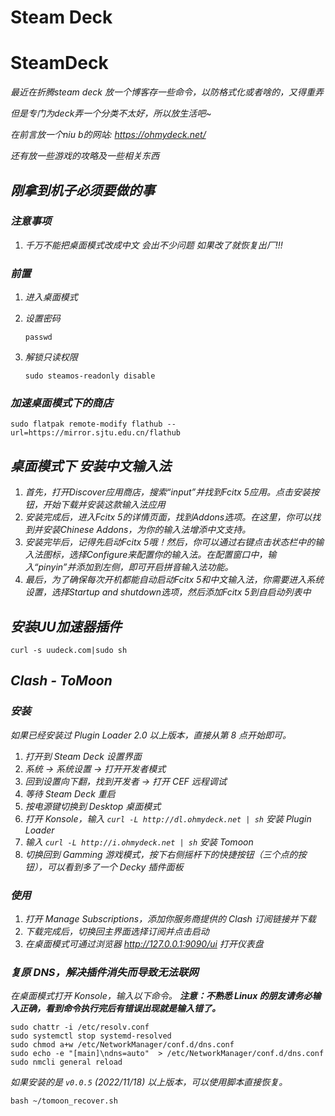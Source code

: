 # Steam Deck


# SteamDeck

*最近在折腾steam deck 放一个博客存一些命令，以防格式化或者啥的，又得重弄*

*但是专门为deck弄一个分类不太好，所以放生活吧~*

*在前言放一个niu b的网站: https://ohmydeck.net/*

*还有放一些游戏的攻略及一些相关东西*

## ***刚拿到机子必须要做的事***

### ***注意事项***

1. *千万不能把桌面模式改成中文 会出不少问题 如果改了就恢复出厂!!!*

### ***前置***

1. *进入桌面模式*

2. *设置密码*

   ```
   passwd
   ```

3. *解锁只读权限*

   ```
   sudo steamos-readonly disable
   ```

### ***加速桌面模式下的商店***

```
sudo flatpak remote-modify flathub --url=https://mirror.sjtu.edu.cn/flathub
```

## ***桌面模式下 安装中文输入法***

1. *首先，打开Discover应用商店，搜索“input”并找到Fcitx 5应用。点击安装按钮，开始下载并安装这款输入法应用*
2. *安装完成后，进入Fcitx 5的详情页面，找到Addons选项。在这里，你可以找到并安装Chinese Addons，为你的输入法增添中文支持。*
3. *安装完毕后，记得先启动Fcitx 5哦！然后，你可以通过右键点击状态栏中的输入法图标，选择Configure来配置你的输入法。在配置窗口中，输入“pinyin”并添加到左侧，即可开启拼音输入法功能。*
4. *最后，为了确保每次开机都能自动启动Fcitx 5和中文输入法，你需要进入系统设置，选择Startup and shutdown选项，然后添加Fcitx 5到自启动列表中*

## ***安装UU加速器插件***

```
curl -s uudeck.com|sudo sh
```

## ***Clash - ToMoon***

### ***安装***

*如果已经安装过 Plugin Loader 2.0 以上版本，直接从第 8 点开始即可。*

1. *打开到 Steam Deck 设置界面*
2. *系统 -> 系统设置 -> 打开开发者模式*
3. *回到设置向下翻，找到开发者 -> 打开 CEF 远程调试*
4. *等待 Steam Deck 重启*
5. *按电源键切换到 Desktop 桌面模式*
6. *打开 Konsole，输入 `curl -L http://dl.ohmydeck.net | sh` 安装 Plugin Loader*
7. *输入 `curl -L http://i.ohmydeck.net | sh` 安装 Tomoon*
8. *切换回到 Gamming 游戏模式，按下右侧摇杆下的快捷按钮（三个点的按钮），可以看到多了一个 Decky 插件面板*

### ***使用***

1. *打开 Manage Subscriptions，添加你服务商提供的 Clash 订阅链接并下载*
2. *下载完成后，切换回主界面选择订阅并点击启动*
3. *在桌面模式可通过浏览器 http://127.0.0.1:9090/ui 打开仪表盘*

### ***复原 DNS，解决插件消失而导致无法联网***

*在桌面模式打开 Konsole，输入以下命令。
**注意：不熟悉 Linux 的朋友请务必输入正确，看到命令执行完后有错误出现就是输入错了。***

```shell
sudo chattr -i /etc/resolv.conf
sudo systemctl stop systemd-resolved
sudo chmod a+w /etc/NetworkManager/conf.d/dns.conf
sudo echo -e "[main]\ndns=auto"  > /etc/NetworkManager/conf.d/dns.conf
sudo nmcli general reload
```

*如果安装的是 `v0.0.5` *(2022/11/18)* 以上版本，可以使用脚本直接恢复。*

```shell
bash ~/tomoon_recover.sh
```

